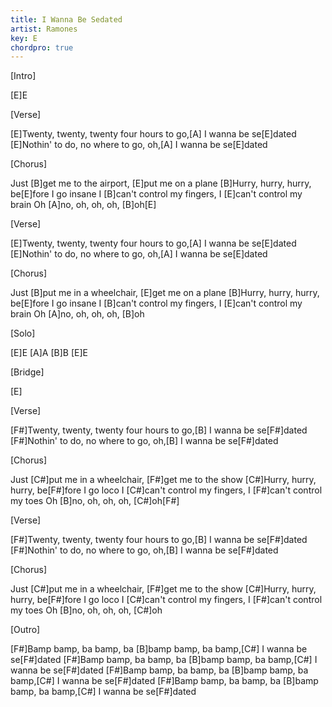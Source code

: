 ```yaml
---
title: I Wanna Be Sedated
artist: Ramones
key: E
chordpro: true
---
```

[Intro]

[E]E


[Verse]

[E]Twenty, twenty, twenty four hours to go,[A] I wanna be se[E]dated
[E]Nothin' to do, no where to go, oh,[A] I wanna be se[E]dated


[Chorus]

Just [B]get me to the airport, [E]put me on a plane
[B]Hurry, hurry, hurry, be[E]fore I go insane
I [B]can't control my fingers, I [E]can't control my brain
Oh [A]no, oh, oh, oh, [B]oh[E]


[Verse]

[E]Twenty, twenty, twenty four hours to go,[A] I wanna be se[E]dated
[E]Nothin' to do, no where to go, oh,[A] I wanna be se[E]dated


[Chorus]

Just [B]put me in a wheelchair, [E]get me on a plane
[B]Hurry, hurry, hurry, be[E]fore I go insane
I [B]can't control my fingers, I [E]can't control my brain
Oh [A]no, oh, oh, oh, [B]oh


[Solo]

[E]E  [A]A  [B]B  [E]E


[Bridge]

[E]


[Verse]

[F#]Twenty, twenty, twenty four hours to go,[B] I wanna be se[F#]dated
[F#]Nothin' to do, no where to go, oh,[B] I wanna be se[F#]dated


[Chorus]

Just [C#]put me in a wheelchair, [F#]get me to the show
[C#]Hurry, hurry, hurry, be[F#]fore I go loco
I [C#]can't control my fingers, I [F#]can't control my toes
Oh [B]no, oh, oh, oh, [C#]oh[F#]


[Verse]

[F#]Twenty, twenty, twenty four hours to go,[B] I wanna be se[F#]dated
[F#]Nothin' to do, no where to go, oh,[B] I wanna be se[F#]dated


[Chorus]

Just [C#]put me in a wheelchair, [F#]get me to the show
[C#]Hurry, hurry, hurry, be[F#]fore I go loco
I [C#]can't control my fingers, I [F#]can't control my toes
Oh [B]no, oh, oh, oh, [C#]oh


[Outro]

[F#]Bamp bamp, ba bamp, ba [B]bamp bamp, ba bamp,[C#] I wanna be se[F#]dated
[F#]Bamp bamp, ba bamp, ba [B]bamp bamp, ba bamp,[C#] I wanna be se[F#]dated
[F#]Bamp bamp, ba bamp, ba [B]bamp bamp, ba bamp,[C#] I wanna be se[F#]dated
[F#]Bamp bamp, ba bamp, ba [B]bamp bamp, ba bamp,[C#] I wanna be se[F#]dated

